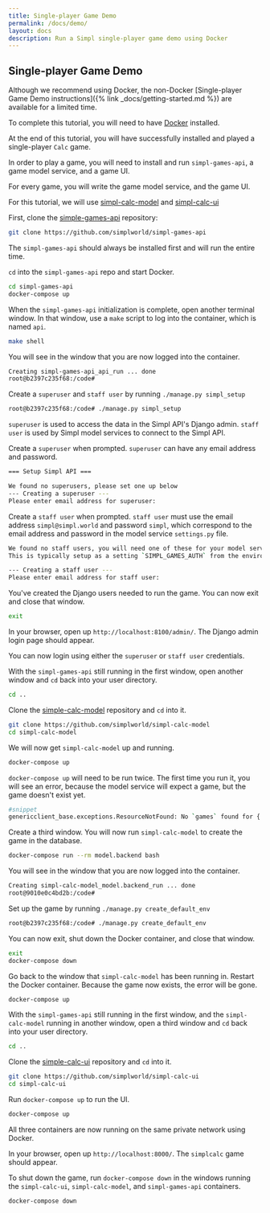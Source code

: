 ```yaml
---
title: Single-player Game Demo
permalink: /docs/demo/
layout: docs
description: Run a Simpl single-player game demo using Docker
---
```


## Single-player Game Demo

Although we recommend using Docker, the non-Docker [Single-player Game Demo instructions]({% link _docs/getting-started.md %}) are available for a limited time.

To complete this tutorial, you will need to have [Docker](https://www.docker.com/) installed.  

At the end of this tutorial, you will have successfully installed and played a single-player `Calc` game.

In order to play a game, you will need to install and run `simpl-games-api`, a game model service, and a game UI.

For every game, you will write the game model service, and the game UI. 

For this tutorial, we will use [simpl-calc-model](https://github.com/simplworld/simpl-calc-model) and [simpl-calc-ui](https://github.com/simplworld/simpl-calc-ui)

First, clone the [simple-games-api](https://github.com/simplworld/simpl-games-api) repository:

```bash
git clone https://github.com/simplworld/simpl-games-api
```

The `simpl-games-api` should always be installed first and will run the entire time.

`cd` into the `simpl-games-api` repo and start Docker.

```bash
cd simpl-games-api
docker-compose up
```

When the `simpl-games-api` initialization is complete, open another terminal window. In that window, use a `make` script to log into the container, which is named `api`.

```bash
make shell
```

You will see in the window that you are now logged into the container.

```bash
Creating simpl-games-api_api_run ... done
root@b2397c235f68:/code# 
```

Create a `superuser` and `staff user` by running `./manage.py simpl_setup` 

```bash
root@b2397c235f68:/code# ./manage.py simpl_setup
```

`superuser` is used to access the data in the Simpl API's Django admin. `staff user` is used by Simpl model services to connect to the Simpl API.

Create a `superuser` when prompted. `superuser` can have any email address and password.

```bash
=== Setup Simpl API ===

We found no superusers, please set one up below
--- Creating a superuser ---
Please enter email address for superuser: 
```

Create a `staff user` when prompted. `staff user` must use the email address `simpl@simpl.world` and password `simpl`, which correspond to the email address and password in the model service `settings.py` file.

```bash
We found no staff users, you will need one of these for your model service to connect to the Simpl API
This is typically setup as a setting `SIMPL_GAMES_AUTH` from the environment variables `SIMPL_USER` and `SIMPL_PASS`

--- Creating a staff user ---
Please enter email address for staff user: 
```

You've created the Django users needed to run the game. You can now exit and close that window.

```bash
exit
```

In your browser, open up `http://localhost:8100/admin/`. The Django admin login page should appear.

You can now login using either the `superuser` or `staff user` credentials.

With the `simpl-games-api` still running in the first window, open another window and `cd` back into your user directory.

```bash
cd ..
```

Clone the [simple-calc-model](https://github.com/simplworld/simpl-calc-model) repository and `cd` into it.

```bash
git clone https://github.com/simplworld/simpl-calc-model
cd simpl-calc-model
```

We will now get `simpl-calc-model` up and running. 

```bash
docker-compose up
```

`docker-compose up` will need to be run twice. The first time you run it, you will see an error, because the model service will expect a game, but the game doesn't exist yet.

```bash
#snippet
genericclient_base.exceptions.ResourceNotFound: No `games` found for {'slug': 'simpl-calc'}
```

Create a third window. You will now run `simpl-calc-model` to create the game in the database.

```bash
docker-compose run --rm model.backend bash
```

You will see in the window that you are now logged into the container.

```bash
Creating simpl-calc-model_model.backend_run ... done
root@9010e0c4bd2b:/code#                                                                 
```

Set up the game by running `./manage.py create_default_env` 

```bash
root@b2397c235f68:/code# ./manage.py create_default_env
```

You can now exit, shut down the Docker container, and close that window.

```bash
exit
docker-compose down
```

Go back to the window that `simpl-calc-model` has been running in. Restart the Docker container. Because the game now exists, the error will be gone.

```bash
docker-compose up
```

With the `simpl-games-api` still running in the first window, and the `simpl-calc-model` running in another window, open a third window and `cd` back into your user directory.

```bash
cd ..
```

Clone the [simple-calc-ui](https://github.com/simplworld/simpl-calc-ui) repository and `cd` into it.

```bash
git clone https://github.com/simplworld/simpl-calc-ui
cd simpl-calc-ui
```

Run `docker-compose up` to run the UI.

```bash
docker-compose up
```

All three containers are now running on the same private network using Docker.

In your browser, open up `http://localhost:8000/`. The `simplcalc` game should appear.

To shut down the game, run `docker-compose down` in the windows running the `simpl-calc-ui`, `simpl-calc-model`, and `simpl-games-api` containers. 

```bash
docker-compose down
```